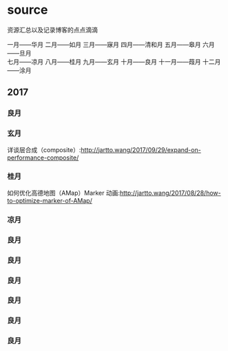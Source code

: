 # source
资源汇总以及记录博客的点点滴滴

一月——华月  二月——如月  三月——寐月  四月——清和月  五月——皋月 六月——旦月  
七月——凉月 八月——桂月 九月——玄月  十月——良月  十一月——葭月 十二月——涂月 
## 2017
### 良月

### 玄月
详谈层合成（composite）:http://jartto.wang/2017/09/29/expand-on-performance-composite/
### 桂月
如何优化高德地图（AMap）Marker 动画:http://jartto.wang/2017/08/28/how-to-optimize-marker-of-AMap/
### 凉月

### 良月
### 良月
### 良月
### 良月
### 良月
### 良月
